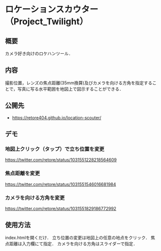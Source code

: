 # ロケーションスカウター（Project_Twilight）

## 概要
カメラ好き向けのロケハンツール．

## 内容
撮影位置，レンズの焦点距離(35mm換算)及びカメラを向ける方角を指定することで，写真に写る水平範囲を地図上で図示することができる．

## 公開先

- https://retore404.github.io/location-scouter/

## デモ
### 地図上クリック（タップ）で立ち位置を変更
https://twitter.com/retore/status/1031551228218564609
### 焦点距離を変更
https://twitter.com/retore/status/1031551546016681984
### カメラを向ける方角を変更
https://twitter.com/retore/status/1031551829186772992

## 使用方法
index.htmlを開くだけ．
立ち位置の変更は地図上の任意の地点をクリック．
焦点距離は入力欄にて指定．
カメラを向ける方角はスライダーで指定．

